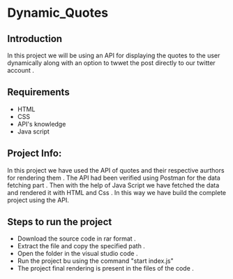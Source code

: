 # Dynamic_Quotes

## Introduction 
In this project we will be using an API for displaying the quotes to the user dynamically along with an option to twwet the post directly to our twitter account .

## Requirements 
- HTML
- CSS
- API's knowledge
- Java script

## Project Info:

In this project we have used the API of quotes and their respective aurthors for rendering them . The API had been verified using Postman for the data fetching part . 
Then with the help of Java Script we have fetched the data and rendered it with HTML and Css . In this way we have build the complete project using the API.

## Steps to run the project 
- Download the source code in rar format .
- Extract the file and copy the specified path .
- Open the folder in the visual studio code .
- Run the project bu using the command "start index.js"
- The project final rendering is present in the files of the code .
